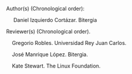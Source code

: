 Author(s) (Chronological order):

     Daniel Izquierdo Cortázar. Bitergia

Reviewer(s) (Chronological order).

    Gregorio Robles. Universidad Rey Juan Carlos.

    José Manrique López. Bitergia.

    Kate Stewart. The Linux Foundation.


